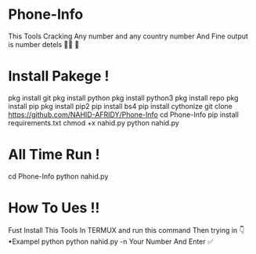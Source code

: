 # Phone-Info
This Tools Cracking Any number and any country number And Fine output is number detels 👑🌿 🍄 


# Install Pakege !

       
   pkg install git
   pkg install python
   pkg install python3
   pkg install repo
   pkg install pip
   pkg install pip2
   pip install bs4
   pip install cythonize
   git clone https://github.com/NAHID-AFRIDY/Phone-Info
   cd Phone-Info
   pip install requirements.txt
   chmod +x nahid.py
   python nahid.py
   
       
# All Time Run !
 
  cd Phone-Info
  python nahid.py

# How To Ues !!

Fust Install This Tools In TERMUX and run this command
Then trying in 👇 
•Exampel
   python python nahid.py -n Your Number
And Enter ✅
